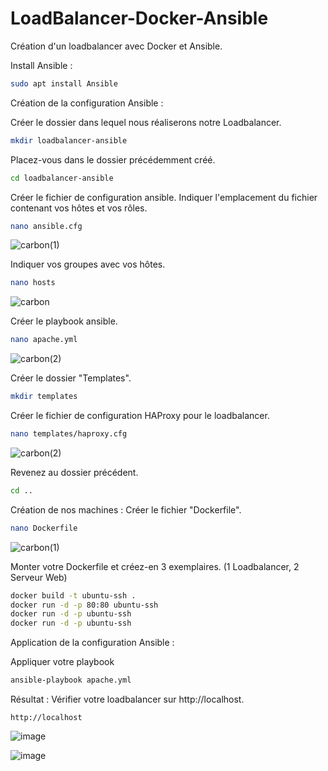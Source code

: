 # LoadBalancer-Docker-Ansible
Création d'un loadbalancer avec Docker et Ansible.

Install Ansible :
```bash
sudo apt install Ansible
```

Création de la configuration Ansible :

Créer le dossier dans lequel nous réaliserons notre Loadbalancer.
```bash
mkdir loadbalancer-ansible
```

Placez-vous dans le dossier précédemment créé.
```bash
cd loadbalancer-ansible
```

Créer le fichier de configuration ansible.
Indiquer l'emplacement du fichier contenant vos hôtes et vos rôles.
```bash
nano ansible.cfg
```

![carbon(1)](https://github.com/WolfAnto/LoadBalancer-Docker-Ansible/assets/73076854/ad1bc7b3-f20e-481a-a54e-d544902b2e63)

Indiquer vos groupes avec vos hôtes.
```bash
nano hosts
```

![carbon](https://github.com/WolfAnto/LoadBalancer-Docker-Ansible/assets/73076854/cb534ae9-4a26-49cc-8c4f-7d480fdfb07d)

Créer le playbook ansible.
```bash
nano apache.yml
```

![carbon(2)](https://github.com/WolfAnto/LoadBalancer-Docker-Ansible/assets/73076854/d26cc89b-d257-4d64-bbde-e8231fa7f8b3)

Créer le dossier "Templates".
```bash
mkdir templates
```

Créer le fichier de configuration HAProxy pour le loadbalancer.
```bash
nano templates/haproxy.cfg
```

![carbon(2)](https://github.com/WolfAnto/LoadBalancer-Docker-Ansible/assets/73076854/a8a104ca-5be9-4b38-b132-5124e6362fe9)

Revenez au dossier précédent.
```bash
cd ..
```

Création de nos machines :
Créer le fichier "Dockerfile".
```bash
nano Dockerfile
```

![carbon(1)](https://github.com/WolfAnto/LoadBalancer-Docker-Ansible/assets/73076854/0df6d55f-edd6-4d67-a200-5b2986840b28)

Monter votre Dockerfile et créez-en 3 exemplaires. (1 Loadbalancer, 2 Serveur Web)
```bash
docker build -t ubuntu-ssh .
docker run -d -p 80:80 ubuntu-ssh
docker run -d -p ubuntu-ssh
docker run -d -p ubuntu-ssh
```

Application de la configuration Ansible :

Appliquer votre playbook
```bash
ansible-playbook apache.yml
```

Résultat :
Vérifier votre loadbalancer sur http://localhost.
```http
http://localhost
```
![image](https://github.com/WolfAnto/LoadBalancer-Docker-Ansible/assets/73076854/df901b12-6857-4798-bd29-a219524711af)

![image](https://github.com/WolfAnto/LoadBalancer-Docker-Ansible/assets/73076854/7c73de4e-1770-4fcf-a534-9a726cc1e026)


